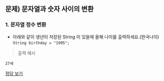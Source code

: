 ## 문제) 문자열과 숫자 사이의 변환

### 1. 문자열 정수 변환
* 아래와 같이 생년이 저장된 String 이 있을때 올해 나이를 출력하세요.(한국나이)  
`String birthday = "1995";`

> 출력 예시

```
27세
```

[정답 보기](Quiz01.java)

